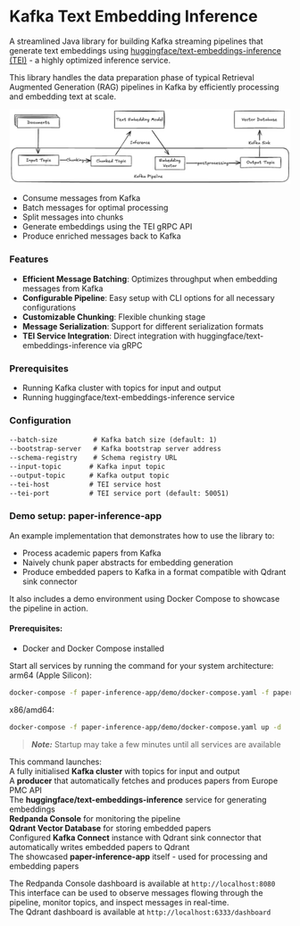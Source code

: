 # Kafka Text Embedding Inference

A streamlined Java library for building Kafka streaming pipelines that generate text embeddings using [huggingface/text-embeddings-inference (TEI)](https://github.com/huggingface/text-embeddings-inference) - a highly optimized inference service.

This library handles the data preparation phase of typical Retrieval Augmented Generation (RAG) pipelines in Kafka by efficiently processing and embedding text at scale.

![Kafka RAG Pipeline Overview](docs/images/kafka_pipeline.png)

- Consume messages from Kafka
- Batch messages for optimal processing
- Split messages into chunks
- Generate embeddings using the TEI gRPC API
- Produce enriched messages back to Kafka

### Features

- **Efficient Message Batching**: Optimizes throughput when embedding messages from Kafka
- **Configurable Pipeline**: Easy setup with CLI options for all necessary configurations
- **Customizable Chunking**: Flexible chunking stage
- **Message Serialization**: Support for different serialization formats
- **TEI Service Integration**: Direct integration with huggingface/text-embeddings-inference via gRPC

### Prerequisites

- Running Kafka cluster with topics for input and output  
- Running huggingface/text-embeddings-inference service

### Configuration

```properties
--batch-size         # Kafka batch size (default: 1)
--bootstrap-server   # Kafka bootstrap server address
--schema-registry    # Schema registry URL
--input-topic       # Kafka input topic
--output-topic      # Kafka output topic
--tei-host          # TEI service host
--tei-port          # TEI service port (default: 50051)
```


### Demo setup: paper-inference-app

An example implementation that demonstrates how to use the library to:
- Process academic papers from Kafka
- Naively chunk paper abstracts for embedding generation
- Produce embedded papers to Kafka in a format compatible with Qdrant sink connector

It also includes a demo environment using Docker Compose to showcase the pipeline in action.

#### Prerequisites:
- Docker and Docker Compose installed
 
Start all services by running the command for your system architecture:  
arm64 (Apple Silicon):  
```bash
docker-compose -f paper-inference-app/demo/docker-compose.yaml -f paper-inference-app/demo/docker-compose.arm64.yaml up -d
```
x86/amd64:  
```bash
docker-compose -f paper-inference-app/demo/docker-compose.yaml up -d
```
> **_Note:_**  Startup may take a few minutes until all services are available

This command launches:  
A fully initialised **Kafka cluster** with topics for input and output  
A **producer** that automatically fetches and produces papers from Europe PMC API  
The **huggingface/text-embeddings-inference** service for generating embeddings  
**Redpanda Console** for monitoring the pipeline  
**Qdrant Vector Database** for storing embedded papers  
Configured **Kafka Connect** instance with Qdrant sink connector that automatically writes embedded papers to Qdrant  
The showcased **paper-inference-app** itself - used for processing and embedding papers

The Redpanda Console dashboard is available at `http://localhost:8080`  
This interface can be used to observe messages flowing through the pipeline, monitor topics, and inspect messages in real-time.  
The Qdrant dashboard is available at `http://localhost:6333/dashboard`
